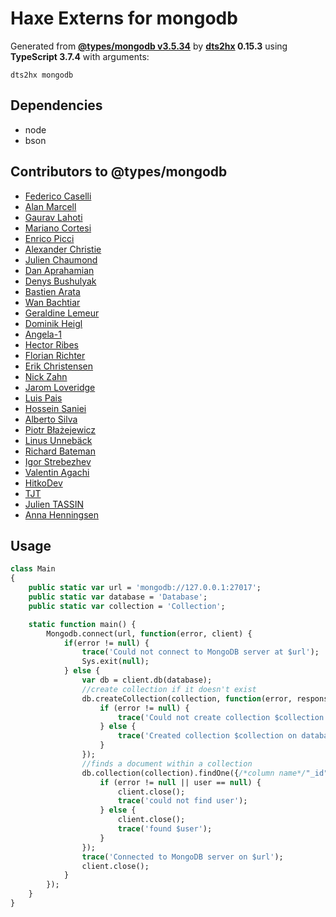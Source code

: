 # Haxe Externs for mongodb

Generated from **[@types/mongodb v3.5.34](https://github.com/DefinitelyTyped/DefinitelyTyped#readme)** by **[dts2hx](https://github.com/haxiomic/dts2hx) 0.15.3** using **TypeScript 3.7.4** with arguments:

	dts2hx mongodb

## Dependencies
- node
- bson

## Contributors to @types/mongodb
- [Federico Caselli](https://github.com/CaselIT)
- [Alan Marcell](https://github.com/alanmarcell)
- [Gaurav Lahoti](https://github.com/dante-101)
- [Mariano Cortesi](https://github.com/mcortesi)
- [Enrico Picci](https://github.com/EnricoPicci)
- [Alexander Christie](https://github.com/AJCStriker)
- [Julien Chaumond](https://github.com/julien-c)
- [Dan Aprahamian](https://github.com/daprahamian)
- [Denys Bushulyak](https://github.com/denys-bushulyak)
- [Bastien Arata](https://github.com/BastienAr)
- [Wan Bachtiar](https://github.com/sindbach)
- [Geraldine Lemeur](https://github.com/geraldinelemeur)
- [Dominik Heigl](https://github.com/various89)
- [Angela-1](https://github.com/angela-1)
- [Hector Ribes](https://github.com/hector7)
- [Florian Richter](https://github.com/floric)
- [Erik Christensen](https://github.com/erikc5000)
- [Nick Zahn](https://github.com/Manc)
- [Jarom Loveridge](https://github.com/jloveridge)
- [Luis Pais](https://github.com/ranguna)
- [Hossein Saniei](https://github.com/HosseinAgha)
- [Alberto Silva](https://github.com/albertossilva)
- [Piotr Błażejewicz](https://github.com/peterblazejewicz)
- [Linus Unnebäck](https://github.com/LinusU)
- [Richard Bateman](https://github.com/taxilian)
- [Igor Strebezhev](https://github.com/xamgore)
- [Valentin Agachi](https://github.com/avaly)
- [HitkoDev](https://github.com/HitkoDev)
- [TJT](https://github.com/Celend)
- [Julien TASSIN](https://github.com/jtassin)
- [Anna Henningsen](https://github.com/addaleax)
## Usage
```Haxe
class Main
{
	public static var url = 'mongodb://127.0.0.1:27017';
	public static var database = 'Database';
   	public static var collection = 'Collection';

	static function main() {
		Mongodb.connect(url, function(error, client) {
			if(error != null) {
				trace('Could not connect to MongoDB server at $url');
				Sys.exit(null); 
			} else {
				var db = client.db(database);
				//create collection if it doesn't exist
				db.createCollection(collection, function(error, response) {
					if (error != null) {
						trace('Could not create collection $collection');
					} else {
						trace('Created collection $collection on database $database');
					}
				});
				//finds a document within a collection
				db.collection(collection).findOne({/*column name*/"_id":/*row value you want to find*/record._id}, function (error, user) {
					if (error != null || user == null) {
						client.close();
						trace('could not find user');
					} else {
						client.close();
						trace('found $user');
					}
				});
				trace('Connected to MongoDB server on $url');
				client.close();
			}
		});
	}
}
```
